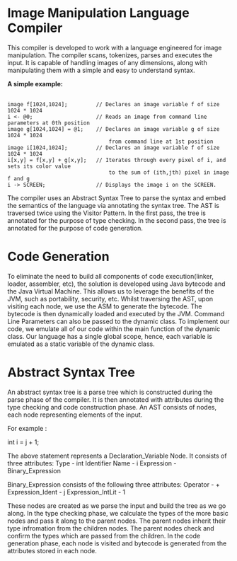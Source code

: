 # Image Manipulation Language Compiler

This compiler is developed to work with a language engineered for image manipulation. 
The compiler scans, tokenizes, parses and executes the input. It is capable of handling 
images of any dimensions, along with manipulating them with a simple and easy to understand syntax.

**A simple example:** <br /><br />
  ```
  image f[1024,1024];         // Declares an image variable f of size 1024 * 1024 
  i <- @0;                    // Reads an image from command line parameters at 0th position
  image g[1024,1024] = @1;    // Declares an image variable g of size 1024 * 1024
                                  from command line at 1st position 
  image i[1024,1024];         // Declares an image variable f of size 1024 * 1024 
  i[x,y] = f[x,y] + g[x,y];   // Iterates through every pixel of i, and sets its color value
                                  to the sum of (ith,jth) pixel in image f and g
  i -> SCREEN;                // Displays the image i on the SCREEN. 
````
The compiler uses an Abstract Syntax Tree to parse the syntax and embed the semantics of the language
via annotating the syntax tree. The AST is traversed twice using the Visitor Pattern. In the first pass, 
the tree is annotated for the purpose of type checking. In the second pass, the tree is annotated for 
the purpose of code generation. 

# Code Generation

To eliminate the need to build all components of code execution(linker, loader, assembler, etc), the solution
is developed using Java bytecode and the Java Virtual Machine. This allows us to leverage the benefits of 
the JVM, such as portability, security, etc. Whilst traversing the AST, upon visiting each node, we use the
ASM to generate the bytecode. The bytecode is then dynamically loaded and executed by the JVM. Command Line
Parameters can also be passed to the dynamic class. To implement our code, we emulate all of our code within
the main function of the dynamic class. Our language has a single global scope, hence, each variable is emulated 
as a static variable of the dynamic class. 

# Abstract Syntax Tree

An abstract syntax tree is a parse tree which is constructed during the parse phase of the compiler. It is then
annotated with attributes during the type checking and code construction phase. An AST consists of nodes, each node
representing elements of the input.

For example : 

int i = j + 1;

The above statement represents a Declaration_Variable Node. It consists of three attributes: 
Type - int
Identifier Name - i
Expression - Binary_Expression

Binary_Expression consists of the following three attributes:
Operator - +
Expression_Ident - j
Expression_IntLit - 1

These nodes are created as we parse the input and build the tree as we go along. In the type checking phase, we calculate the
types of the more basic nodes and pass it along to the parent nodes. The parent nodes inherit their type
infromation from the children nodes. The parent nodes check and confirm the types which are passed from 
the children. In the code generation phase, each node is visited and bytecode is generated from the
attributes stored in each node.
